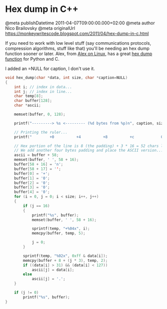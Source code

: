 # Hex dump in C++

@meta publishDatetime 2011-04-07T09:00:00.000+02:00
@meta author Nico Brailovsky
@meta originalUrl https://monkeywritescode.blogspot.com/2011/04/hex-dump-in-c.html

If you need to work with low level stuff (say communications protocols, compression algorithms, stuff like that) you'll be needing an hex dump function sooner or later. Alex, from [Alex on Linux](http://www.alexonlinux.com/), has a great [hex dump function](http://www.alexonlinux.com/hex-dump-functions) for Python and C.

I added an =NULL for caption, I don't use it.

```c++
void hex_dump(char *data, int size, char *caption=NULL)
{
	int i; // index in data...
	int j; // index in line...
	char temp[8];
	char buffer[128];
	char *ascii;

	memset(buffer, 0, 128);

	printf("---------> %s <--------- (%d bytes from %p)n", caption, size, data);

	// Printing the ruler...
	printf("        +0          +4          +8          +c            0   4   8   c   n");

	// Hex portion of the line is 8 (the padding) + 3 * 16 = 52 chars long
	// We add another four bytes padding and place the ASCII version...
	ascii = buffer + 58;
	memset(buffer, ' ', 58 + 16);
	buffer[58 + 16] = 'n';
	buffer[58 + 17] = '';
	buffer[0] = '+';
	buffer[1] = '0';
	buffer[2] = '0';
	buffer[3] = '0';
	buffer[4] = '0';
	for (i = 0, j = 0; i < size; i++, j++)
	{
		if (j == 16)
		{
			printf("%s", buffer);
			memset(buffer, ' ', 58 + 16);

			sprintf(temp, "+%04x", i);
			memcpy(buffer, temp, 5);

			j = 0;
		}

		sprintf(temp, "%02x", 0xff & data[i]);
		memcpy(buffer + 8 + (j * 3), temp, 2);
		if ((data[i] > 31) && (data[i] < 127))
			ascii[j] = data[i];
		else
			ascii[j] = '.';
	}

	if (j != 0)
		printf("%s", buffer);
}
```

